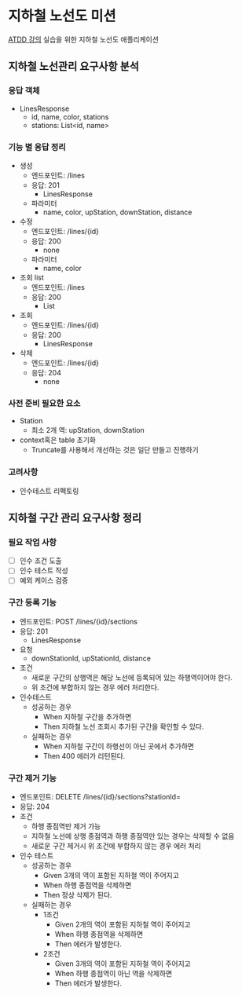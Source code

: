 # 지하철 노선도 미션
[ATDD 강의](https://edu.nextstep.camp/c/R89PYi5H) 실습을 위한 지하철 노선도 애플리케이션

## 지하철 노선관리 요구사항 분석
### 응답 객체
- LinesResponse
    - id, name, color, stations
    - stations: List<id, name>

### 기능 별 응답 정리
- 생성
    - 엔드포인트: /lines
    - 응답: 201
        - LinesResponse
    - 파라미터
        - name, color, upStation, downStation, distance
- 수정
    - 엔드포인트: /lines/{id}
    - 응답: 200
        - none
    - 파라미터
        - name, color
- 조회 list
    - 엔드포인트: /lines
    - 응답: 200
        - List<LinesResponse> 
- 조회
    - 엔드포인트: /lines/{id}
    - 응답: 200
        - LinesResponse
- 삭제
    - 엔드포인트: /lines/{id}
    - 응답: 204
        - none

### 사전 준비 필요한 요소
- Station
    - 최소 2개 역: upStation, downStation
- context혹은 table 초기화
    - Truncate를 사용해서 개선하는 것은 일단 만들고 진행하기

### 고려사항
- 인수테스트 리펙토링

## 지하철 구간 관리 요구사항 정리
### 필요 작업 사항
- [ ] 인수 조건 도출
- [ ] 인수 테스트 작성
- [ ] 예외 케이스 검증

### 구간 등록 기능
- 엔드포인트: POST /lines/{id}/sections
- 응답: 201
    - LinesResponse
- 요청
    - downStationId, upStationId, distance
- 조건
    - 새로운 구간의 상행역은 해당 노선에 등록되어 있는 하행역이어야 한다.
    - 위 조건에 부합하지 않는 경우 에러 처리한다. 
- 인수테스트
    - 성공하는 경우
        - When 지하철 구간을 추가하면
        - Then 지하철 노선 조회시 추가된 구간을 확인할 수 있다.
    - 실패하는 경우
        - When 지하철 구간이 하행선이 아닌 곳에서 추가하면
        - Then 400 에러가 리턴된다.
### 구간 제거 기능
- 엔드포인트: DELETE /lines/{id}/sections?stationId=
- 응답: 204
- 조건
    - 하행 종점역만 제거 가능
    - 지하철 노선에 상행 종점역과 하행 종점역만 있는 경우는 삭제할 수 없음
    - 새로운 구간 제거시 위 조건에 부합하지 않는 경우 에러 처리
- 인수 테스트
    - 성공하는 경우
        - Given 3개의 역이 포함된 지하철 역이 주어지고
        - When 하행 종점역을 삭제하면
        - Then 정상 삭제가 된다.
    - 실패하는 경우
        - 1조건
            - Given 2개의 역이 포함된 지하철 역이 주어지고
            - When 하행 종점역을 삭제하면
            - Then 에러가 발생한다.
        - 2조건
            - Given 3개의 역이 포함된 지하철 역이 주어지고
            - When 하행 종점역이 아닌 역을 삭제하면
            - Then 에러가 발생한다.


